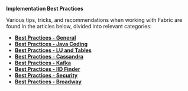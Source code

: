 <strong>Implementation Best Practices</strong>

Various tips, tricks, and recommendations when working with Fabric are found in the articles below, divided into relevant categories: 
<strong><ul>
<li><a href="/articles/COE/Fabric_Implementation_Best_Practices/best_practice_general.md">Best Practices - General</a></li>
<li><a href="/articles/COE/Fabric_Implementation_Best_Practices/best_practice_java_coding.md">Best Practices - Java Coding</a></li>
<li><a href="/articles/COE/Fabric_Implementation_Best_Practices/best_practice_LU_and_Tables.md">Best Practices - LU and Tables</a></li>
<li><a href="/articles/COE/Fabric_Implementation_Best_Practices/best_practice_cassandra.md">Best Practices - Cassandra</a></li>
<li><a href="/articles/COE/Fabric_Implementation_Best_Practices/best_practice_kafka.md">Best Practices - Kafka</a></li>
<li><a href="/articles/COE/Fabric_Implementation_Best_Practices/best_practice_iid_finder.md">Best Practices - IID Finder</a></li>
<li><a href="/articles/COE/Fabric_Implementation_Best_Practices/best_practice_security.md">Best Practices - Security</a></li>
<li><a href="/articles/COE/Fabric_Implementation_Best_Practices/best_practice_broadway.md">Best Practices - Broadway</a></li>
</ul><strong>


